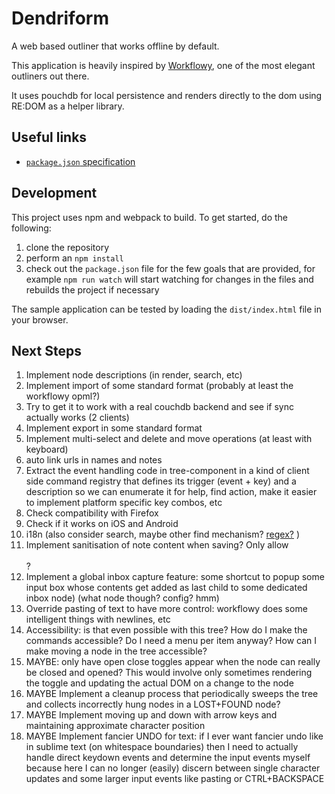 # Dendriform

A web based outliner that works offline by default.

This application is heavily inspired by [Workflowy](http://workflowy.com), one of the most elegant outliners out there.

It uses pouchdb for local persistence and renders directly to the dom using RE:DOM as a helper library.

## Useful links

* [`package.json` specification](https://docs.npmjs.com/files/package.json)

## Development

This project uses npm and webpack to build. To get started, do the following:

1. clone the repository
2. perform an `npm install`
3. check out the `package.json` file for the few goals that are provided, for example `npm run watch` will start watching for changes in the files and rebuilds the project if necessary

The sample application can be tested by loading the `dist/index.html` file in your browser.

## Next Steps

1. Implement node descriptions (in render, search, etc)
1. Implement import of some standard format (probably at least the workflowy opml?)
1. Try to get it to work with a real couchdb backend and see if sync actually works (2 clients)
1. Implement export in some standard format
1. Implement multi-select and delete and move operations (at least with keyboard)
1. auto link urls in names and notes
1. Extract the event handling code in tree-component in a kind of client side command registry that defines its trigger (event + key) and a description so we can enumerate it for help, find action, make it easier to implement platform specific key combos, etc
1. Check compatibility with Firefox
1. Check if it works on iOS and Android
1. i18n (also consider search, maybe other find mechanism? [regex?](https://stackoverflow.com/a/38151393/1996) )
1. Implement sanitisation of note content when saving? Only allow <div> <br>?
1. Implement a global inbox capture feature: some shortcut to popup some input box whose contents get added as last child to some dedicated inbox node) (what node though? config? hmm)
1. Override pasting of text to have more control: workflowy does some intelligent things with newlines, etc
1. Accessibility: is that even possible with this tree? How do I make the commands accessible? Do I need a menu per item anyway? How can I make moving a node in the tree accessible?
1. MAYBE: only have open close toggles appear when the node can really be closed and opened? This would involve only sometimes rendering the toggle and updating the actual DOM on a change to the node
1. MAYBE Implement a cleanup process that periodically sweeps the tree and collects incorrectly hung nodes in a LOST+FOUND node?
1. MAYBE Implement moving up and down with arrow keys and maintaining approximate character position
1. MAYBE Implement fancier UNDO for text: if I ever want fancier undo like in sublime text (on whitespace boundaries) then I need to actually handle direct keydown events and determine the input events myself because here I can no longer (easily) discern between single character updates and some larger input events like pasting or CTRL+BACKSPACE
